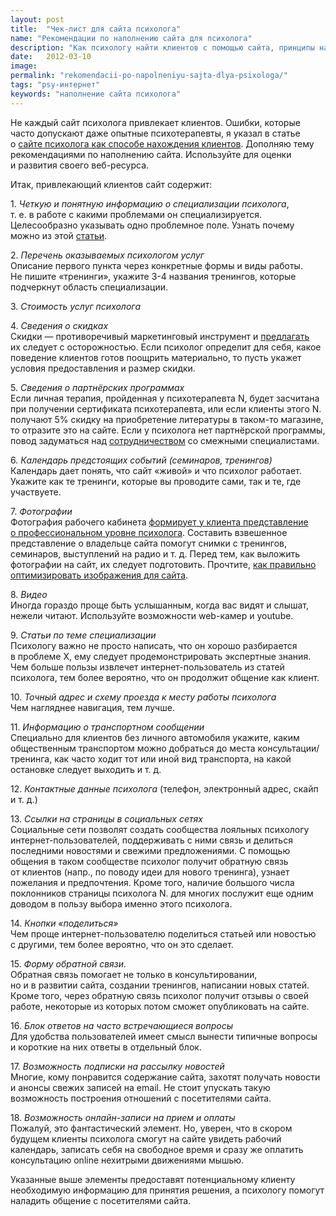```yaml
---
layout: post
title:  "Чек-лист для сайта психолога"
name: "Рекомендации по наполнению сайта для психолога"
description: "Как психологу найти клиентов с помощью сайта, принципы наполнения сайта для привлечения клиентов"
date:   2012-03-10			 
image: 
permalink: "rekomendacii-po-napolneniyu-sajta-dlya-psixologa/"
tags: "psy-интернет"
keywords: "наполнение сайта психолога"
---
```


<p>Не&nbsp;каждый сайт психолога привлекает клиентов. Ошибки, которые часто допускают даже опытные психотерапевты, я&nbsp;указал в&nbsp;статье о&nbsp;<a href="/sposoby-naxozhdeniya-klientov-sajt-psixologa/">сайте психолога как способе нахождения клиентов</a>. Дополняю тему рекомендациями по&nbsp;наполнению сайта. Используйте для оценки и&nbsp;развития своего веб-ресурса.</p>
<p>Итак, привлекающий клиентов сайт содержит:</p>
<p>1. <em>Четкую и&nbsp;понятную информацию о&nbsp;специализации психолога</em>, т.&nbsp;е.&nbsp;в&nbsp;работе с&nbsp;какими проблемами он&nbsp;специализируется.<br/>
 Целесообразно указывать одно проблемное поле. Узнать почему можно из&nbsp;этой <a href="/uzkaya-specializaciya/" title="Как узкая специализация помогает">статьи</a>.
</p>
<p>2. <em>Перечень оказываемых психологом услуг</em><br/>
 Описание первого пункта через конкретные формы и&nbsp;виды работы. Не&nbsp;пишите «тренинги», укажите <nobr>3-4</nobr> названия тренингов, которые подчеркнут область специализации.
</p>
<p>3. <em>Стоимость услуг психолога</em></p>
<p>4. <em>Сведения о&nbsp;скидках</em><br/>
 Скидки&nbsp;— противоречивый маркетинговый инструмент и&nbsp;<a href="/rasprodazhi-chto-nuzhno-znat/" title="Распродажи: что нужно знать">предлагать</a> их&nbsp;следует с&nbsp;осторожностью. Если психолог определит для себя, какое поведение клиентов готов поощрить материально, то&nbsp;пусть укажет условия предоставления и&nbsp;размер скидки.
</p>
<p>5. <em>Сведения о&nbsp;партнёрских программах</em><br/>
 Если личная терапия, пройденная у&nbsp;психотерапевта&nbsp;N, будет засчитана при получении сертификата психотерапевта, или если клиенты этого&nbsp;N. получают&nbsp;5% скидку на&nbsp;приобретение литературы в&nbsp;таком-то магазине, то&nbsp;отразите это на&nbsp;сайте. Если у&nbsp;психолога нет партнёрской программы, повод задуматься над <a href="/sposoby-naxozhdeniya-klientov-sotrudnichestvo/">сотрудничеством</a> со&nbsp;смежными специалистами.
</p>
<p>6. <em>Календарь предстоящих событий (семинаров, тренингов)</em><br/>
 Календарь дает понять, что сайт «живой» и&nbsp;что психолог работает. Укажите как те&nbsp;тренинги, которые вы&nbsp;проводите сами, так и&nbsp;те, где участвуете.
</p>
<p>7. <em>Фотографии</em><br/>
 Фотография рабочего кабинета <a href="/kak-oformit-kabinet-psixologa/">формирует у&nbsp;клиента представление о&nbsp;профессиональном уровне психолога</a>. Составить взвешенное представление о&nbsp;владельце сайта помогут снимки с&nbsp;тренингов, семинаров, выступлений на&nbsp;радио и&nbsp;т.&nbsp;д. Перед тем, как выложить фотографии на&nbsp;сайт, их&nbsp;следует подготовить. Прочтите, <a href="https://bartoshevich.by/instrukcii/optimizaciya-izobrajenii/">как правильно оптимизировать изображения для сайта</a>.
</p>
<p>8. <em>Видео</em><br/>
 Иногда гораздо проще быть услышанным, когда вас видят и&nbsp;слышат, нежели читают. Используйте возможности web-камер и&nbsp;youtube.
</p>
<p>9. <em>Статьи по&nbsp;теме специализации</em><br/>
 Психологу важно не&nbsp;просто написать, что он&nbsp;хорошо разбирается в&nbsp;проблеме&nbsp;Х, ему следует продемонстрировать экспертные знания. Чем больше пользы извлечет интернет-пользователь из&nbsp;статей психолога, тем более вероятно, что он&nbsp;продолжит общение как клиент.
</p>
<p>10. <em>Точный адрес и&nbsp;схему проезда к&nbsp;месту работы психолога</em><br/>
 Чем нагляднее навигация, тем лучше.
</p>
<p>11. <em>Информацию о&nbsp;транспортном сообщении</em><br/>
 Специально для клиентов без личного автомобиля укажите, каким общественным транспортом можно добраться до&nbsp;места консультации/тренинга, как часто ходит тот или иной вид транспорта, на&nbsp;какой остановке следует выходить и&nbsp;т.&nbsp;д.
</p>
<p>12. <em>Контактные данные психолога</em> (телефон, электронный адрес, скайп и&nbsp;т.&nbsp;д.)</p>
<p>13.<em> Ссылки на&nbsp;страницы в&nbsp;социальных сетях</em><br/>
 Социальные сети позволят создать сообщества лояльных психологу интернет-пользователей, поддерживать с&nbsp;ними связь и&nbsp;делиться последними новостями и&nbsp;свежими предложениями. С&nbsp;помощью общения в&nbsp;таком сообществе психолог получит обратную связь от&nbsp;клиентов (напр., по&nbsp;поводу идеи для нового тренинга), узнает пожелания и&nbsp;предпочтения. Кроме того, наличие большого числа поклонников страницы психолога&nbsp;N. для многих послужит еще одним доводом в&nbsp;пользу выбора именно этого психолога.
</p>
<p>14. <em>Кнопки «поделиться»</em><br/>
 Чем проще интернет-пользователю поделиться статьей или новостью с&nbsp;другими, тем более вероятно, что он&nbsp;это сделает.
</p>
<p>15. <em>Форму обратной связи.</em><br/>
 Обратная связь помогает не&nbsp;только в&nbsp;консультировании, но&nbsp;и&nbsp;в&nbsp;развитии сайта, создании тренингов, написании новых статей. Кроме того, через обратную связь психолог получит отзывы о&nbsp;своей работе, некоторые из&nbsp;которых потом сможет опубликовать на&nbsp;сайте.
</p>
<p>16. <em>Блок ответов на&nbsp;часто встречающиеся вопросы</em><br/>
 Для удобства пользователей имеет смысл вынести типичные вопросы и&nbsp;короткие на&nbsp;них ответы в&nbsp;отдельный блок.
</p>
<p>17. <em>Возможность подписки на&nbsp;рассылку новостей</em><br/>
 Многие, кому понравится содержание сайта, захотят получать новости и&nbsp;анонсы свежих записей на&nbsp;email. Не&nbsp;стоит упускать такую возможность построения отношений с&nbsp;посетителями сайта.
</p>
<p>18. <em>Возможность онлайн-записи на&nbsp;прием и&nbsp;оплаты</em><br/>
 Пожалуй, это фантастический элемент. Но, уверен, что в&nbsp;скором будущем клиенты психолога смогут на&nbsp;сайте увидеть рабочий календарь, записать себя на&nbsp;свободное время и&nbsp;сразу&nbsp;же оплатить консультацию online нехитрыми движениями мышью.
</p>
<p>Указанные выше элементы предоставят потенциальному клиенту необходимую информацию для принятия решения, а&nbsp;психологу помогут наладить общение с&nbsp;посетителями сайта.</p>
